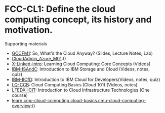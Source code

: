 # FCC-CL1: Define the cloud computing concept, its history and motivation. 

Supporting materials

* [GCCFM1](../../../Materials/GCCFM1.md): So, What's the Cloud Anyway? (Slides, Lecture Notes, Lab)
* [CloudAdmin_Azure_M01]():()
* [X-Linked-Intro](../../../Materials/X-Linked-Intro.md): Learning Cloud Computing: Core Concepts (Videos)
* [IBM-ISAndC](../../../Materials/IBM-ISAndC.md): Introduction to IBM Storage and Cloud (Videos, notes, quiz)
* [IBM-IICfD](../../../Materials/IBM-IICfD.md): Introduction to IBM Cloud for Developers(Videos, notes, quiz)
* [LQ-CCB](../../../Materials/LQ-CCB.md): Cloud Computing Basics (Cloud 101) (Videos, notes)
* [LFEDX-ICIT](../../../Materials/LFEDX-ICIT.md): Introduction to Cloud Infrastructure Technologies (One course)
* [learn.cmu-cloud-computing.cloud-basics.cmu-cloud-computing-overview]():()
